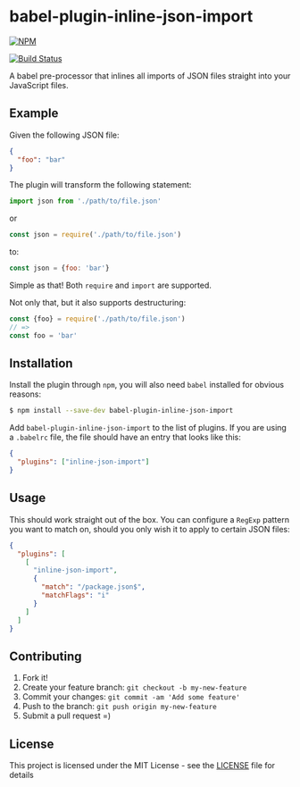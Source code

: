 # babel-plugin-inline-json-import

[![NPM](https://nodei.co/npm/babel-plugin-inline-json-import.png?downloads=true&stars=true)](https://npmjs.org/package/babel-plugin-inline-json-import)

[![Build Status](https://travis-ci.org/yggie/babel-plugin-inline-json-import.svg?branch=master)](https://travis-ci.org/yggie/babel-plugin-inline-json-import)

A babel pre-processor that inlines all imports of JSON files straight into your
JavaScript files.

## Example

Given the following JSON file:

```json
{
  "foo": "bar"
}
```

The plugin will transform the following statement:

```js
import json from './path/to/file.json'
```

or

```js
const json = require('./path/to/file.json')
```

to:

```js
const json = {foo: 'bar'}
```

Simple as that! Both `require` and `import` are supported.

Not only that, but it also supports destructuring:

```js
const {foo} = require('./path/to/file.json')
// =>
const foo = 'bar'
```

## Installation

Install the plugin through `npm`, you will also need `babel` installed for
obvious reasons:

```sh
$ npm install --save-dev babel-plugin-inline-json-import
```

Add `babel-plugin-inline-json-import` to the list of plugins. If you are using a
`.babelrc` file, the file should have an entry that looks like this:

```json
{
  "plugins": ["inline-json-import"]
}
```

## Usage

This should work straight out of the box. You can configure a `RegExp` pattern you want to match on, should you only wish it to apply to certain JSON files:

```json
{
  "plugins": [
    [
      "inline-json-import",
      {
        "match": "/package.json$",
        "matchFlags": "i"
      }
    ]
  ]
}
```

## Contributing

1. Fork it!
2. Create your feature branch: `git checkout -b my-new-feature`
3. Commit your changes: `git commit -am 'Add some feature'`
4. Push to the branch: `git push origin my-new-feature`
5. Submit a pull request =)

## License

This project is licensed under the MIT License - see the [LICENSE](/LICENSE)
file for details
